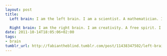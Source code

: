 ```yaml
---
layout: post
title: 
  Left brain: I am the left brain. I am a scientist. A mathematician. I love the familiar. I categorize. I am accurate. Linear. Analytical. Strategic. I am practical. Always in control. A master of words and language. Realistic. I calculate equations and play with numbers. I am order. I am logic. I know exactly who I am.

  Right brain: I am the right brain. I am creativity. A free spirit. I am passion. Yearning. Sensuality. I am the sound of roaring laughter. I am taste. The feeling of sand beneath bare feat. I am movement. Vivid colors. I am the urge to paint on an empty canvas. I am boundless imagination. Art. Poetry. I sense. I feel. I am everything I wanted to be.
date: 2011-10-14T18:05:06+02:00
tags:
- brain
tumblr_url: http://fabiantheblind.tumblr.com/post/11438347502/left-brain-i-am-the-left-brain-i-am-a-scientist
---
```


